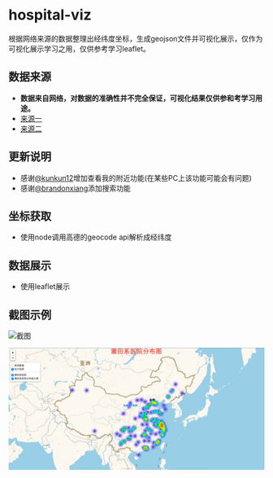 # hospital-viz
根据网络来源的数据整理出经纬度坐标，生成geojson文件并可视化展示，仅作为可视化展示学习之用，仅供参考学习leaflet。
## 数据来源
- **数据来自网络，对数据的准确性并不完全保证，可视化结果仅供参和考学习用途。**
- [来源一](http://news.ifeng.com/mainland/special/ptxyy/)
- [来源二](https://github.com/langhua9527/Hospital)

## 更新说明

- 感谢[@kunkun12](https://github.com/kunkun12)增加查看我的附近功能(在某些PC上该功能可能会有问题)
- 感谢[@brandonxiang](https://github.com/brandonxiang)添加搜索功能

## 坐标获取

- 使用node调用高德的geocode api解析成经纬度

## 数据展示

- 使用leaflet展示

## 截图示例

![截图](https://raw.githubusercontent.com/wandergis/hospital-viz/gh-pages/screenshot2.png)

![截图](https://raw.githubusercontent.com/wandergis/hospital-viz/gh-pages/screenshot.png)

